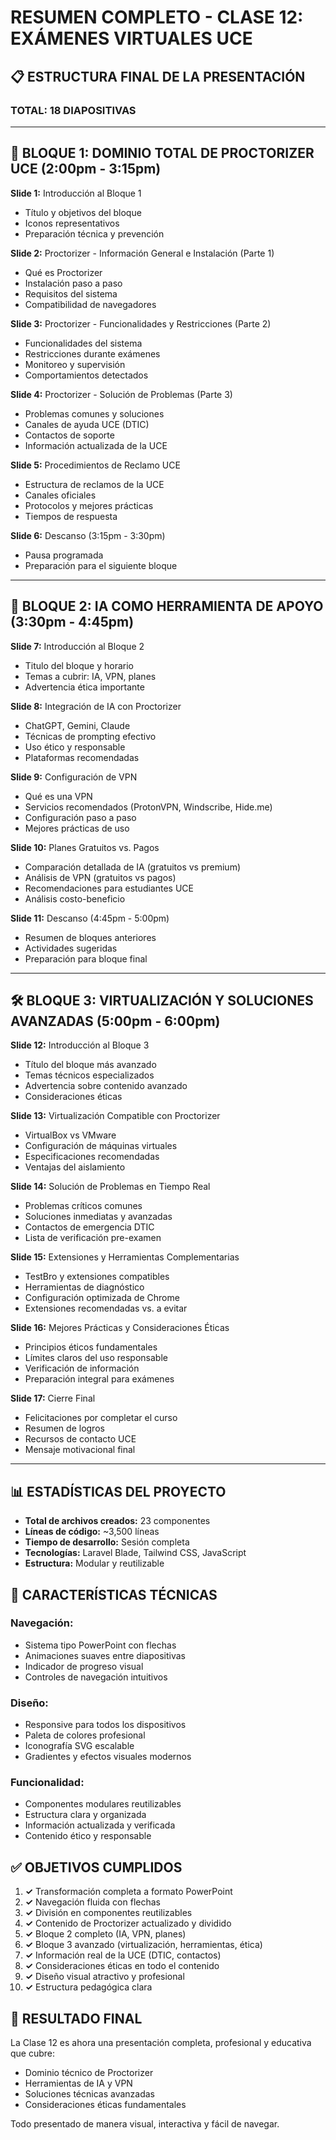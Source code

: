 # RESUMEN COMPLETO - CLASE 12: EXÁMENES VIRTUALES UCE

## 📋 ESTRUCTURA FINAL DE LA PRESENTACIÓN

### TOTAL: 18 DIAPOSITIVAS

---

## 🎯 BLOQUE 1: DOMINIO TOTAL DE PROCTORIZER UCE (2:00pm - 3:15pm)

**Slide 1:** Introducción al Bloque 1
- Título y objetivos del bloque
- Iconos representativos
- Preparación técnica y prevención

**Slide 2:** Proctorizer - Información General e Instalación (Parte 1)
- Qué es Proctorizer
- Instalación paso a paso
- Requisitos del sistema
- Compatibilidad de navegadores

**Slide 3:** Proctorizer - Funcionalidades y Restricciones (Parte 2)
- Funcionalidades del sistema
- Restricciones durante exámenes
- Monitoreo y supervisión
- Comportamientos detectados

**Slide 4:** Proctorizer - Solución de Problemas (Parte 3)
- Problemas comunes y soluciones
- Canales de ayuda UCE (DTIC)
- Contactos de soporte
- Información actualizada de la UCE

**Slide 5:** Procedimientos de Reclamo UCE
- Estructura de reclamos de la UCE
- Canales oficiales
- Protocolos y mejores prácticas
- Tiempos de respuesta

**Slide 6:** Descanso (3:15pm - 3:30pm)
- Pausa programada
- Preparación para el siguiente bloque

---

## 🤖 BLOQUE 2: IA COMO HERRAMIENTA DE APOYO (3:30pm - 4:45pm)

**Slide 7:** Introducción al Bloque 2
- Titulo del bloque y horario
- Temas a cubrir: IA, VPN, planes
- Advertencia ética importante

**Slide 8:** Integración de IA con Proctorizer
- ChatGPT, Gemini, Claude
- Técnicas de prompting efectivo
- Uso ético y responsable
- Plataformas recomendadas

**Slide 9:** Configuración de VPN
- Qué es una VPN
- Servicios recomendados (ProtonVPN, Windscribe, Hide.me)
- Configuración paso a paso
- Mejores prácticas de uso

**Slide 10:** Planes Gratuitos vs. Pagos
- Comparación detallada de IA (gratuitos vs premium)
- Análisis de VPN (gratuitos vs pagos)
- Recomendaciones para estudiantes UCE
- Análisis costo-beneficio

**Slide 11:** Descanso (4:45pm - 5:00pm)
- Resumen de bloques anteriores
- Actividades sugeridas
- Preparación para bloque final

---

## 🛠️ BLOQUE 3: VIRTUALIZACIÓN Y SOLUCIONES AVANZADAS (5:00pm - 6:00pm)

**Slide 12:** Introducción al Bloque 3
- Título del bloque más avanzado
- Temas técnicos especializados
- Advertencia sobre contenido avanzado
- Consideraciones éticas

**Slide 13:** Virtualización Compatible con Proctorizer
- VirtualBox vs VMware
- Configuración de máquinas virtuales
- Especificaciones recomendadas
- Ventajas del aislamiento

**Slide 14:** Solución de Problemas en Tiempo Real
- Problemas críticos comunes
- Soluciones inmediatas y avanzadas
- Contactos de emergencia DTIC
- Lista de verificación pre-examen

**Slide 15:** Extensiones y Herramientas Complementarias
- TestBro y extensiones compatibles
- Herramientas de diagnóstico
- Configuración optimizada de Chrome
- Extensiones recomendadas vs. a evitar

**Slide 16:** Mejores Prácticas y Consideraciones Éticas
- Principios éticos fundamentales
- Límites claros del uso responsable
- Verificación de información
- Preparación integral para exámenes

**Slide 17:** Cierre Final
- Felicitaciones por completar el curso
- Resumen de logros
- Recursos de contacto UCE
- Mensaje motivacional final

---

## 📊 ESTADÍSTICAS DEL PROYECTO

- **Total de archivos creados:** 23 componentes
- **Líneas de código:** ~3,500 líneas
- **Tiempo de desarrollo:** Sesión completa
- **Tecnologías:** Laravel Blade, Tailwind CSS, JavaScript
- **Estructura:** Modular y reutilizable

## 🎨 CARACTERÍSTICAS TÉCNICAS

### Navegación:
- Sistema tipo PowerPoint con flechas
- Animaciones suaves entre diapositivas
- Indicador de progreso visual
- Controles de navegación intuitivos

### Diseño:
- Responsive para todos los dispositivos
- Paleta de colores profesional
- Iconografía SVG escalable
- Gradientes y efectos visuales modernos

### Funcionalidad:
- Componentes modulares reutilizables
- Estructura clara y organizada
- Información actualizada y verificada
- Contenido ético y responsable

## ✅ OBJETIVOS CUMPLIDOS

1. **✓** Transformación completa a formato PowerPoint
2. **✓** Navegación fluida con flechas
3. **✓** División en componentes reutilizables
4. **✓** Contenido de Proctorizer actualizado y dividido
5. **✓** Bloque 2 completo (IA, VPN, planes)
6. **✓** Bloque 3 avanzado (virtualización, herramientas, ética)
7. **✓** Información real de la UCE (DTIC, contactos)
8. **✓** Consideraciones éticas en todo el contenido
9. **✓** Diseño visual atractivo y profesional
10. **✓** Estructura pedagógica clara

## 🚀 RESULTADO FINAL

La Clase 12 es ahora una presentación completa, profesional y educativa que cubre:
- Dominio técnico de Proctorizer
- Herramientas de IA y VPN
- Soluciones técnicas avanzadas
- Consideraciones éticas fundamentales

Todo presentado de manera visual, interactiva y fácil de navegar.
